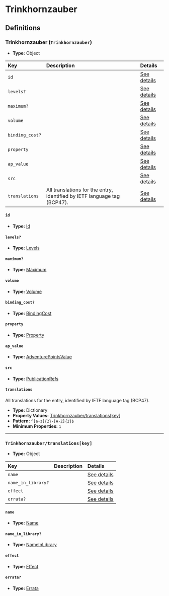 # Trinkhornzauber

## Definitions

### <a name="Trinkhornzauber"></a> Trinkhornzauber (`Trinkhornzauber`)

- **Type:** Object

Key | Description | Details
:-- | :-- | :--
`id` |  | <a href="#Trinkhornzauber/id">See details</a>
`levels?` |  | <a href="#Trinkhornzauber/levels">See details</a>
`maximum?` |  | <a href="#Trinkhornzauber/maximum">See details</a>
`volume` |  | <a href="#Trinkhornzauber/volume">See details</a>
`binding_cost?` |  | <a href="#Trinkhornzauber/binding_cost">See details</a>
`property` |  | <a href="#Trinkhornzauber/property">See details</a>
`ap_value` |  | <a href="#Trinkhornzauber/ap_value">See details</a>
`src` |  | <a href="#Trinkhornzauber/src">See details</a>
`translations` | All translations for the entry, identified by IETF language tag (BCP47). | <a href="#Trinkhornzauber/translations">See details</a>

#### <a name="Trinkhornzauber/id"></a> `id`

- **Type:** <a href="../_Activatable.md#Id">Id</a>

#### <a name="Trinkhornzauber/levels"></a> `levels?`

- **Type:** <a href="../_Activatable.md#Levels">Levels</a>

#### <a name="Trinkhornzauber/maximum"></a> `maximum?`

- **Type:** <a href="../_Activatable.md#Maximum">Maximum</a>

#### <a name="Trinkhornzauber/volume"></a> `volume`

- **Type:** <a href="../_Activatable.md#Volume">Volume</a>

#### <a name="Trinkhornzauber/binding_cost"></a> `binding_cost?`

- **Type:** <a href="../_Activatable.md#BindingCost">BindingCost</a>

#### <a name="Trinkhornzauber/property"></a> `property`

- **Type:** <a href="../_Activatable.md#Property">Property</a>

#### <a name="Trinkhornzauber/ap_value"></a> `ap_value`

- **Type:** <a href="../_Activatable.md#AdventurePointsValue">AdventurePointsValue</a>

#### <a name="Trinkhornzauber/src"></a> `src`

- **Type:** <a href="../source/_PublicationRef.md#PublicationRefs">PublicationRefs</a>

#### <a name="Trinkhornzauber/translations"></a> `translations`

All translations for the entry, identified by IETF language tag (BCP47).

- **Type:** Dictionary
- **Property Values:** <a href="#Trinkhornzauber/translations[key]">Trinkhornzauber/translations[key]</a>
- **Pattern:** `^[a-z]{2}-[A-Z]{2}$`
- **Minimum Properties:** `1`

---

### <a name="Trinkhornzauber/translations[key]"></a> `Trinkhornzauber/translations[key]`

- **Type:** Object

Key | Description | Details
:-- | :-- | :--
`name` |  | <a href="#Trinkhornzauber/translations[key]/name">See details</a>
`name_in_library?` |  | <a href="#Trinkhornzauber/translations[key]/name_in_library">See details</a>
`effect` |  | <a href="#Trinkhornzauber/translations[key]/effect">See details</a>
`errata?` |  | <a href="#Trinkhornzauber/translations[key]/errata">See details</a>

#### <a name="Trinkhornzauber/translations[key]/name"></a> `name`

- **Type:** <a href="../_Activatable.md#Name">Name</a>

#### <a name="Trinkhornzauber/translations[key]/name_in_library"></a> `name_in_library?`

- **Type:** <a href="../_Activatable.md#NameInLibrary">NameInLibrary</a>

#### <a name="Trinkhornzauber/translations[key]/effect"></a> `effect`

- **Type:** <a href="../_Activatable.md#Effect">Effect</a>

#### <a name="Trinkhornzauber/translations[key]/errata"></a> `errata?`

- **Type:** <a href="../source/_Erratum.md#Errata">Errata</a>
